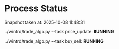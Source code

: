 # Process Status

Snapshot taken at: 2025-10-08 11:48:31

../wintrd/trade_algo.py --task price_update: **RUNNING**

../wintrd/trade_algo.py --task buy_sell: **RUNNING**

